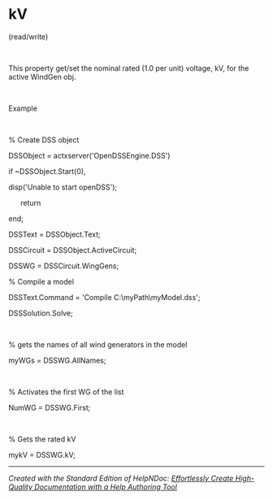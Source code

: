# kV

(read/write)

&nbsp;

This property get/set the nominal rated (1.0 per unit) voltage, kV, for the active WindGen obj.

&nbsp;

Example

&nbsp;

% Create DSS object

DSSObject = actxserver('OpenDSSEngine.DSS')

if ~DSSObject.Start(0),

disp('Unable to start openDSS');

&nbsp; &nbsp; &nbsp; return

end;

DSSText = DSSObject.Text;

DSSCircuit = DSSObject.ActiveCircuit;

DSSWG = DSSCircuit.WingGens;

% Compile a model &nbsp; &nbsp; &nbsp; &nbsp;

DSSText.Command = 'Compile C:\\myPath\\myModel.dss';

DSSSolution.Solve;

&nbsp;

% gets the names of all wind generators in the model

myWGs = DSSWG.AllNames;

&nbsp;

% Activates the first WG of the list

NumWG = DSSWG.First;

&nbsp;

% Gets the rated kV

mykV = DSSWG.kV;

***
_Created with the Standard Edition of HelpNDoc: [Effortlessly Create High-Quality Documentation with a Help Authoring Tool](<https://www.helpndoc.com/news-and-articles/2022-09-27-why-use-a-help-authoring-tool-instead-of-microsoft-word-to-produce-high-quality-documentation/>)_
